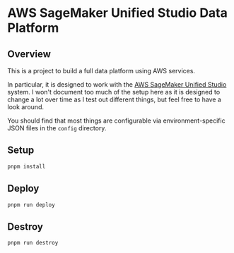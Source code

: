 # AWS SageMaker Unified Studio Data Platform

## Overview

This is a project to build a full data platform using AWS services.

In particular, it is designed to work with the [AWS SageMaker Unified Studio](https://aws.amazon.com/sagemaker/unified-studio/) system. I won't document too much of the setup here as it is designed to change a lot over time as I test out different things, but feel free to have a look around.

You should find that most things are configurable via environment-specific JSON files in the `config` directory.

## Setup

```bash
pnpm install
```

## Deploy

```bash
pnpm run deploy
```

## Destroy

```bash
pnpm run destroy
```